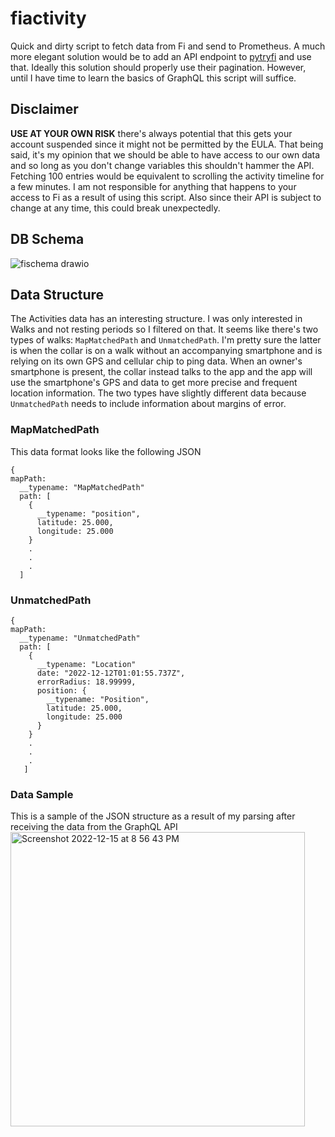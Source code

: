 # fiactivity
Quick and dirty script to fetch data from Fi and send to Prometheus. A much more elegant solution would be to add an API endpoint to [pytryfi](https://github.com/sbabcock23/pytryfi) and use that. Ideally this solution should properly use their pagination. However, until I have time to learn the basics of GraphQL this script will suffice.

## Disclaimer
**USE AT YOUR OWN RISK** there's always potential that this gets your account suspended since it might not be permitted by the EULA. That being said, it's my opinion that we should be able to have access to our own data and so long as you don't change variables this shouldn't hammer the API. Fetching 100 entries would be equivalent to scrolling the activity timeline for a few minutes. I am not responsible for anything that happens to your access to Fi as a result of using this script. Also since their API is subject to change at any time, this could break unexpectedly.

## DB Schema
![fischema drawio](https://user-images.githubusercontent.com/24487628/208002347-e3216dc7-fbf2-483c-a5d8-1ca9e6982e1c.svg)

## Data Structure
The Activities data has an interesting structure. I was only interested in Walks and not resting periods so I filtered on that. It seems like there's two types of walks: `MapMatchedPath` and `UnmatchedPath`. I'm pretty sure the latter is when the collar is on a walk without an accompanying smartphone and is relying on its own GPS and cellular chip to ping data. When an owner's smartphone is present, the collar instead talks to the app and the app will use the smartphone's GPS and data to get more precise and frequent location information. The two types have slightly different data because `UnmatchedPath` needs to include information about margins of error.

### MapMatchedPath
This data format looks like the following JSON
```
{
mapPath:
  __typename: "MapMatchedPath"
  path: [
    {
      __typename: "position",
      latitude: 25.000,
      longitude: 25.000
    }
    .
    .
    .
  ]
```

### UnmatchedPath
```
{
mapPath:
  __typename: "UnmatchedPath"
  path: [
    {
      __typename: "Location"
      date: "2022-12-12T01:01:55.737Z",
      errorRadius: 18.99999,
      position: {
        __typename: "Position",
        latitude: 25.000,
        longitude: 25.000
      }
    }
    .
    .
    .
   ]
```
### Data Sample
This is a sample of the JSON structure as a result of my parsing after receiving the data from the GraphQL API
<img width="471" alt="Screenshot 2022-12-15 at 8 56 43 PM" src="https://user-images.githubusercontent.com/24487628/208004323-627fd6c8-4ab3-4a0e-9d2f-552ed21d2090.png">

